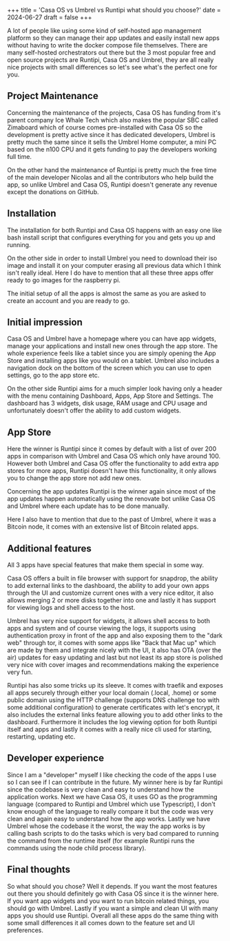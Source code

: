 +++
title = 'Casa OS vs Umbrel vs Runtipi what should you choose?'
date = 2024-06-27
draft = false
+++

A lot of people like using some kind of self-hosted app management platform so they can manage their app updates and easily install new apps without having to write the docker compose file themselves. There are many self-hosted orchestrators out there but the 3 most popular free and open source projects are Runtipi, Casa OS and Umbrel, they are all really nice projects with small differences so let's see what's the perfect one for you.

## Project Maintenance

Concerning the maintenance of the projects, Casa OS has funding from it's parent company Ice Whale Tech which also makes the popular SBC called Zimaboard which of course comes pre-installed with Casa OS so the development is pretty active since it has dedicated developers, Umbrel is pretty much the same since it sells the Umbrel Home computer, a mini PC based on the n100 CPU and it gets funding to pay the developers working full time.

On the other hand the maintenance of Runtipi is pretty much the free time of the main developer Nicolas and all the contributors who help build the app, so unlike Umbrel and Casa OS, Runtipi doesn't generate any revenue except the donations on GitHub.

## Installation

The installation for both Runtipi and Casa OS happens with an easy one like bash install script that configures everything for you and gets you up and running.

On the other side in order to install Umbrel you need to download their iso image and install it on your computer erasing all previous data which I think isn't really ideal. Here I do have to mention that all these three apps offer ready to go images for the raspberry pi.

The initial setup of all the apps is almost the same as you are asked to create an account and you are ready to go.

## Initial impression

Casa OS and Umbrel have a homepage where you can have app widgets, manage your applications and install new ones through the app store. The whole experience feels like a tablet since you are simply opening the App Store and installing apps like you would on a tablet. Umbrel also includes a navigation dock on the bottom of the screen which you can use to open settings, go to the app store etc.

On the other side Runtipi aims for a much simpler look having only a header with the menu containing Dashboard, Apps, App Store and Settings. The dashboard has 3 widgets, disk usage, RAM usage and CPU usage and unfortunately doesn't offer the ability to add custom widgets.

## App Store

Here the winner is Runtipi since it comes by default with a list of over 200 apps in comparison with Umbrel and Casa OS which only have around 100. However both Umbrel and Casa OS offer the functionality to add extra app stores for more apps, Runtipi doesn't have this functionality, it only allows you to change the app store not add new ones.

Concerning the app updates Runtipi is the winner again since most of the app updates happen automatically using the renovate bot unlike Casa OS and Umbrel where each update has to be done manually.

Here I also have to mention that due to the past of Umbrel, where it was a Bitcoin node, it comes with an extensive list of Bitcoin related apps.

## Additional features

All 3 apps have special features that make them special in some way.

Casa OS offers a built in file browser with support for snapdrop, the ability to add external links to the dashboard, the ability to add your own apps through the UI and customize current ones with a very nice editor, it also allows merging 2 or more disks together into one and lastly it has support for viewing logs and shell access to the host.

Umbrel has very nice support for widgets, it allows shell access to both apps and system and of course viewing the logs, it supports using authentication proxy in front of the app and also exposing them to the "dark web" through tor, it comes with some apps like "Back that Mac up" which are made by them and integrate nicely with the UI, it also has OTA (over the air) updates for easy updating and last but not least its app store is polished very nice with cover images and recommendations making the experience very fun.

Runtipi has also some tricks up its sleeve. It comes with traefik and exposes all apps securely through either your local domain (.local, .home) or some public domain using the HTTP challenge (supports DNS challenge too with some additional configuration) to generate certificates with let's encrypt, it also includes the external links feature allowing you to add other links to the dashboard. Furthermore it includes the log viewing option for both Runtipi itself and apps and lastly it comes with a really nice cli used for starting, restarting, updating etc.

## Developer experience

Since I am a "developer" myself I like checking the code of the apps I use so I can see if I can contribute in the future. My winner here is by far Runtipi since the codebase is very clean and easy to understand how the application works. Next we have Casa OS, it uses GO as the programming language (compared to Runtipi and Umbrel which use Typescript), I don't know enough of the language to really compare it but the code was very clean and again easy to understand how the app works. Lastly we have Umbrel whose the codebase it the worst, the way the app works is by calling bash scripts to do the tasks which is very bad compared to running the command from the runtime itself (for example Runtipi runs the commands using the node child process library).

## Final thoughts

So what should you chose? Well it depends. If you want the most features out there you should definitely go with Casa OS since it is the winner here. If you want app widgets and you want to run bitcoin related things, you should go with Umbrel. Lastly if you want a simple and clean UI with many apps you should use Runtipi. Overall all these apps do the same thing with some small differences it all comes down to the feature set and UI preferences.
